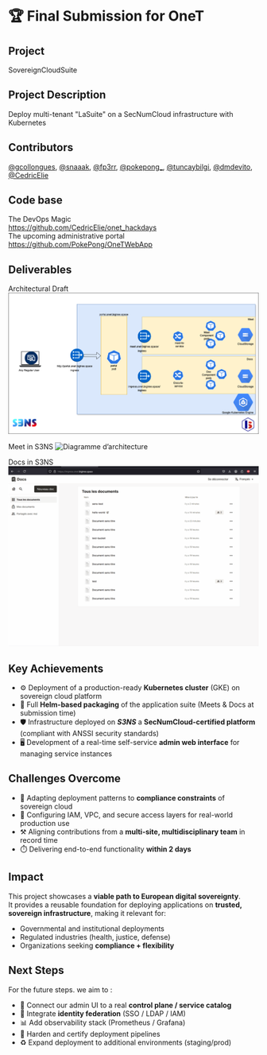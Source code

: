 # 🏆 Final Submission for OneT

## Project
SovereignCloudSuite

## Project Description
Deploy multi-tenant "LaSuite" on a SecNumCloud infrastructure with Kubernetes

## Contributors
<a href="https://github.com/gcollongues">@gcollongues</a>, <a href="https://github.com/snaaak">@snaaak</a>, <a href="https://github.com/fp3rr">@fp3rr</a>, <a href="https://github.com/pokepong_">@pokepong_</a>, <a href="https://github.com/tuncaybilgi">@tuncaybilgi</a>, <a href="https://github.com/dmdevito">@dmdevito</a>, <a href="https://github.com/CedricElie">@CedricElie</a>

## Code base
The DevOps Magic  
https://github.com/CedricElie/onet_hackdays  
The upcoming administrative portal  
https://github.com/PokePong/OneTWebApp  

## Deliverables 

Architectural Draft
![Diagramme d’architecture](assets/Hakdays_2025_architetural_draft_SovereignCloudSuite.png)

Meet in S3NS
![Diagramme d’architecture](assets/meet_s3ns.gif)

Docs in S3NS
![Diagramme d’architecture](assets/docs_s3ns.gif)

## Key Achievements
- ⚙️ Deployment of a production-ready **Kubernetes cluster** (GKE) on sovereign cloud platform
- 🔧 Full **Helm-based packaging** of the application suite (Meets & Docs at submission time)
- 🛡️ Infrastructure deployed on **_S3NS_** a **SecNumCloud-certified platform** (compliant with ANSSI security standards)
- 🖥️ Development of a real-time self-service **admin web interface** for managing service instances

## Challenges Overcome
- 🧹 Adapting deployment patterns to **compliance constraints** of sovereign cloud
- 🔐 Configuring IAM, VPC, and secure access layers for real-world production use
- ⚒️ Aligning contributions from a **multi-site, multidisciplinary team** in record time
- ⏱️ Delivering end-to-end functionality **within 2 days**

## Impact
This project showcases a **viable path to European digital sovereignty**.  
It provides a reusable foundation for deploying applications on **trusted, sovereign infrastructure**, making it relevant for:
- Governmental and institutional deployments
- Regulated industries (health, justice, defense)
- Organizations seeking **compliance + flexibility**

## Next Steps
For the future steps. we aim to :
- 📱 Connect our admin UI to a real **control plane / service catalog**
- 🔐 Integrate **identity federation** (SSO / LDAP / IAM)
- 📊 Add observability stack (Prometheus / Grafana)
- 🧪 Harden and certify deployment pipelines
- ♻️ Expand deployment to additional environments (staging/prod)